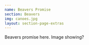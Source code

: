 ```yaml
---
name: Beavers Promise
section: Beavers
img: canoes.jpg
layout: section-page-extras
---
```

Beavers promise here. Image showing?
